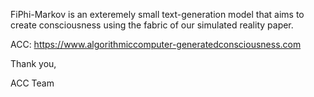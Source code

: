 FiPhi-Markov is an exteremely small text-generation model that aims to create consciousness using the fabric of our simulated reality paper.

ACC: https://www.algorithmiccomputer-generatedconsciousness.com

Thank you,

ACC Team

